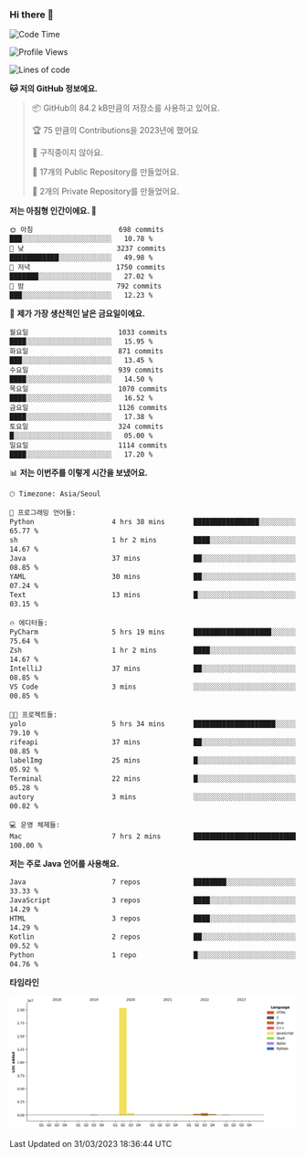 ### Hi there 👋

<!--
**otm0937/otm0937** is a ✨ _special_ ✨ repository because its `README.md` (this file) appears on your GitHub profile.

Here are some ideas to get you started:

- 🔭 I’m currently working on ...
- 🌱 I’m currently learning ...
- 👯 I’m looking to collaborate on ...
- 🤔 I’m looking for help with ...
- 💬 Ask me about ...
- 📫 How to reach me: ...
- 😄 Pronouns: ...
- ⚡ Fun fact: ...
-->

  <!--START_SECTION:waka-->
![Code Time](http://img.shields.io/badge/Code%20Time-947%20hrs%203%20mins-blue)

![Profile Views](http://img.shields.io/badge/Profile%20Views-0-blue)

![Lines of code](https://img.shields.io/badge/%EC%A0%80%EB%8A%94%20%EC%97%AC%ED%83%9C%EA%B9%8C%EC%A7%80%20-21.3%20million%20%EC%A4%84%EC%9D%98%20%EC%BD%94%EB%93%9C%EB%A5%BC%20%EC%9E%91%EC%84%B1%ED%96%88%EC%96%B4%EC%9A%94.-blue)

**🐱 저의 GitHub 정보에요.** 

> 📦 GitHub의 84.2 kB만큼의 저장소를 사용하고 있어요. 
 > 
> 🏆 75 만큼의 Contributions을 2023년에 했어요
 > 
> 🚫 구직중이지 않아요.
 > 
> 📜 17개의 Public Repository를 만들었어요. 
 > 
> 🔑 2개의 Private Repository를 만들었어요. 
 > 
**저는 아침형 인간이에요. 🐤** 

```text
🌞 아침                     698 commits         ███░░░░░░░░░░░░░░░░░░░░░░   10.78 % 
🌆 낮　                     3237 commits        ████████████░░░░░░░░░░░░░   49.98 % 
🌃 저녁                     1750 commits        ███████░░░░░░░░░░░░░░░░░░   27.02 % 
🌙 밤　                     792 commits         ███░░░░░░░░░░░░░░░░░░░░░░   12.23 % 
```
📅 **제가 가장 생산적인 날은 금요일이에요.** 

```text
월요일                      1033 commits        ████░░░░░░░░░░░░░░░░░░░░░   15.95 % 
화요일                      871 commits         ███░░░░░░░░░░░░░░░░░░░░░░   13.45 % 
수요일                      939 commits         ████░░░░░░░░░░░░░░░░░░░░░   14.50 % 
목요일                      1070 commits        ████░░░░░░░░░░░░░░░░░░░░░   16.52 % 
금요일                      1126 commits        ████░░░░░░░░░░░░░░░░░░░░░   17.38 % 
토요일                      324 commits         █░░░░░░░░░░░░░░░░░░░░░░░░   05.00 % 
일요일                      1114 commits        ████░░░░░░░░░░░░░░░░░░░░░   17.20 % 
```


📊 **저는 이번주를 이렇게 시간을 보냈어요.** 

```text
🕑︎ Timezone: Asia/Seoul

💬 프로그래밍 언어들: 
Python                   4 hrs 38 mins       ████████████████░░░░░░░░░   65.77 % 
sh                       1 hr 2 mins         ████░░░░░░░░░░░░░░░░░░░░░   14.67 % 
Java                     37 mins             ██░░░░░░░░░░░░░░░░░░░░░░░   08.85 % 
YAML                     30 mins             ██░░░░░░░░░░░░░░░░░░░░░░░   07.24 % 
Text                     13 mins             █░░░░░░░░░░░░░░░░░░░░░░░░   03.15 % 

🔥 에디터들: 
PyCharm                  5 hrs 19 mins       ███████████████████░░░░░░   75.64 % 
Zsh                      1 hr 2 mins         ████░░░░░░░░░░░░░░░░░░░░░   14.67 % 
IntelliJ                 37 mins             ██░░░░░░░░░░░░░░░░░░░░░░░   08.85 % 
VS Code                  3 mins              ░░░░░░░░░░░░░░░░░░░░░░░░░   00.85 % 

🐱‍💻 프로젝트들: 
yolo                     5 hrs 34 mins       ████████████████████░░░░░   79.10 % 
rifeapi                  37 mins             ██░░░░░░░░░░░░░░░░░░░░░░░   08.85 % 
labelImg                 25 mins             █░░░░░░░░░░░░░░░░░░░░░░░░   05.92 % 
Terminal                 22 mins             █░░░░░░░░░░░░░░░░░░░░░░░░   05.28 % 
autory                   3 mins              ░░░░░░░░░░░░░░░░░░░░░░░░░   00.82 % 

💻 운영 체제들: 
Mac                      7 hrs 2 mins        █████████████████████████   100.00 % 
```

**저는 주로 Java 언어를 사용해요.** 

```text
Java                     7 repos             ████████░░░░░░░░░░░░░░░░░   33.33 % 
JavaScript               3 repos             ████░░░░░░░░░░░░░░░░░░░░░   14.29 % 
HTML                     3 repos             ████░░░░░░░░░░░░░░░░░░░░░   14.29 % 
Kotlin                   2 repos             ██░░░░░░░░░░░░░░░░░░░░░░░   09.52 % 
Python                   1 repo              █░░░░░░░░░░░░░░░░░░░░░░░░   04.76 % 
```



**타임라인**

![Lines of Code chart](https://raw.githubusercontent.com/otm0937/otm0937/main/assets/bar_graph.png)


 Last Updated on 31/03/2023 18:36:44 UTC
<!--END_SECTION:waka-->
